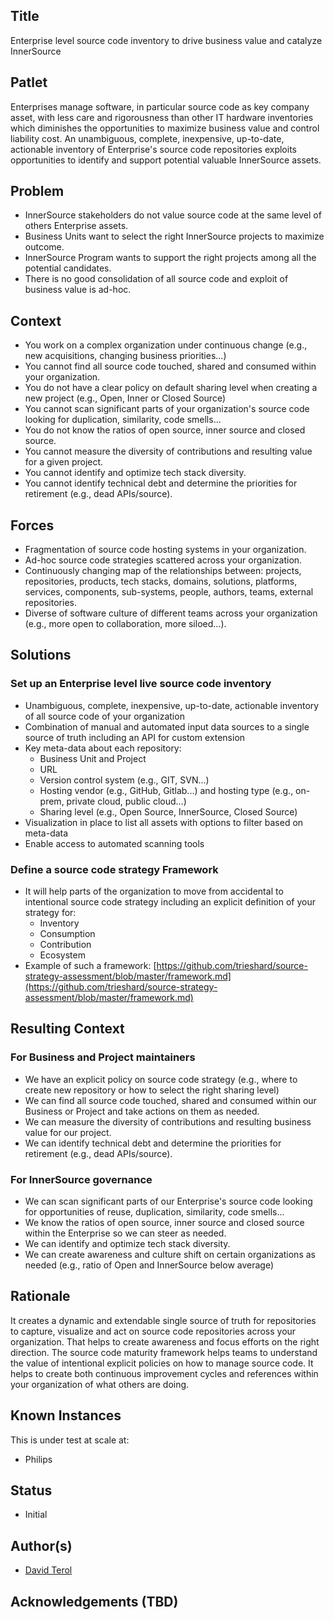 ## Title

Enterprise level source code inventory to drive business value and catalyze InnerSource

## Patlet

Enterprises manage software, in particular source code as key company asset, with less care and rigorousness than other IT hardware inventories which diminishes the opportunities to maximize business value and control liability cost. An unambiguous, complete, inexpensive, up-to-date, actionable inventory of Enterprise's source code repositories exploits opportunities to identify and support potential valuable InnerSource assets.

## Problem

* InnerSource stakeholders do not value source code at the same level of others Enterprise assets.
* Business Units want to select the right InnerSource projects to maximize outcome.
* InnerSource Program wants to support the right projects among all the potential candidates.
* There is no good consolidation of all source code and exploit of business value is ad-hoc.

## Context

* You work on a complex organization under continuous change (e.g., new acquisitions, changing business priorities...)
* You cannot find all source code touched, shared and consumed within your organization.
* You do not have a clear policy on default sharing level when creating a new project (e.g., Open, Inner or Closed Source)
* You cannot scan significant parts of your organization's source code looking for duplication, similarity, code smells...
* You do not know the ratios of open source, inner source and closed source.
* You cannot measure the diversity of contributions and resulting value for a given project.
* You cannot identify and optimize tech stack diversity.
* You cannot identify technical debt and determine the priorities for retirement (e.g., dead APIs/source).

## Forces

* Fragmentation of source code hosting systems in your organization.
* Ad-hoc source code strategies scattered across your organization.
* Continuously changing map of the relationships between: projects, repositories, products, tech stacks, domains, solutions, platforms, services, components, sub-systems, people, authors, teams, external repositories.
* Diverse of software culture of different teams across your organization (e.g., more open to collaboration, more siloed...).

## Solutions

### Set up an Enterprise level live source code inventory

* Unambiguous, complete, inexpensive, up-to-date, actionable inventory of all source code of your organization
* Combination of manual and automated input data sources to a single source of truth including an API for custom extension
* Key meta-data about each repository:
  * Business Unit and Project
  * URL
  * Version control system (e.g., GIT, SVN...)
  * Hosting vendor (e.g., GitHub, Gitlab...) and hosting type (e.g., on-prem, private cloud, public cloud...)
  * Sharing level (e.g., Open Source, InnerSource, Closed Source)
* Visualization in place to list all assets with options to filter based on meta-data
* Enable access to automated scanning tools

### Define a source code strategy Framework

* It will help parts of the organization to move from accidental to intentional source code strategy including an explicit definition of your strategy for:
  * Inventory
  * Consumption
  * Contribution
  * Ecosystem
* Example of such a framework: [https://github.com/trieshard/source-strategy-assessment/blob/master/framework.md](https://github.com/trieshard/source-strategy-assessment/blob/master/framework.md)

## Resulting Context

### For Business and Project maintainers

* We have an explicit policy on source code strategy (e.g., where to create new repository or how to select the right sharing level)
* We can find all source code touched, shared and consumed within our Business or Project and take actions on them as needed.
* We can measure the diversity of contributions and resulting business value for our project.
* We can identify technical debt and determine the priorities for retirement (e.g., dead APIs/source).

### For InnerSource governance

* We can scan significant parts of our Enterprise's source code looking for opportunities of reuse, duplication, similarity, code smells...
* We know the ratios of open source, inner source and closed source within the Enterprise so we can steer as needed.
* We can identify and optimize tech stack diversity.
* We can create awareness and culture shift on certain organizations as needed (e.g., ratio of Open and InnerSource below average)

## Rationale

It creates a dynamic and extendable single source of truth for repositories to capture, visualize and act on source code repositories across your organization. That helps to create awareness and focus efforts on the right direction. The source code maturity framework helps teams to understand the value of intentional explicit policies on how to manage source code. It helps to create both continuous improvement cycles and references within your organization of what others are doing.

## Known Instances

This is under test at scale at:

* Philips

## Status

* Initial

## Author(s)

* [David Terol](https://github.com/dterol23)

## Acknowledgements (TBD)
